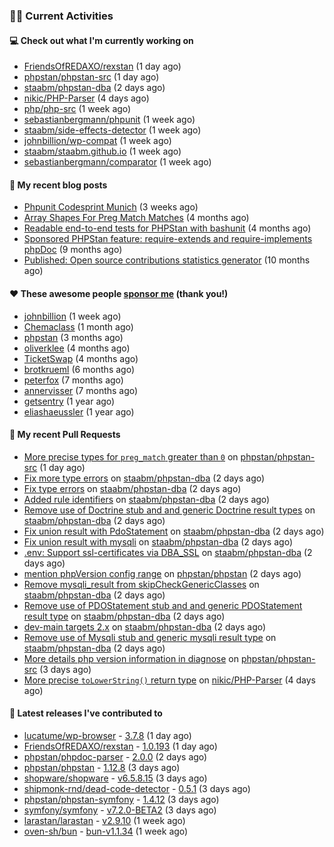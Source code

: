 ### 👨‍💻 Current Activities


#### 💻 Check out what I'm currently working on

- [FriendsOfREDAXO/rexstan](https://github.com/FriendsOfREDAXO/rexstan) (1 day ago)
- [phpstan/phpstan-src](https://github.com/phpstan/phpstan-src) (1 day ago)
- [staabm/phpstan-dba](https://github.com/staabm/phpstan-dba) (2 days ago)
- [nikic/PHP-Parser](https://github.com/nikic/PHP-Parser) (4 days ago)
- [php/php-src](https://github.com/php/php-src) (1 week ago)
- [sebastianbergmann/phpunit](https://github.com/sebastianbergmann/phpunit) (1 week ago)
- [staabm/side-effects-detector](https://github.com/staabm/side-effects-detector) (1 week ago)
- [johnbillion/wp-compat](https://github.com/johnbillion/wp-compat) (1 week ago)
- [staabm/staabm.github.io](https://github.com/staabm/staabm.github.io) (1 week ago)
- [sebastianbergmann/comparator](https://github.com/sebastianbergmann/comparator) (1 week ago)


#### 📜 My recent blog posts

- [Phpunit Codesprint Munich](https://staabm.github.io/2024/10/19/phpunit-codesprint-munich.html) (3 weeks ago)
- [Array Shapes For Preg Match Matches](https://staabm.github.io/2024/07/05/array-shapes-for-preg-match-matches.html) (4 months ago)
- [Readable end-to-end tests for PHPStan with bashunit](https://staabm.github.io/2024/06/28/readable-phpstan-end-to-end-tests-with-bashunit.html) (4 months ago)
- [Sponsored PHPStan feature: require-extends and require-implements phpDoc](https://staabm.github.io/2024/01/15/phpstan-require-extends-implements.html) (9 months ago)
- [Published: Open source contributions statistics generator](https://staabm.github.io/2024/01/10/oss-contribs-published.html) (10 months ago)


#### ❤️ These awesome people [sponsor me](https://github.com/sponsors/staabm) (thank you!)

- [johnbillion](https://github.com/johnbillion) (1 week ago)
- [Chemaclass](https://github.com/Chemaclass) (1 month ago)
- [phpstan](https://github.com/phpstan) (3 months ago)
- [oliverklee](https://github.com/oliverklee) (4 months ago)
- [TicketSwap](https://github.com/TicketSwap) (4 months ago)
- [brotkrueml](https://github.com/brotkrueml) (6 months ago)
- [peterfox](https://github.com/peterfox) (7 months ago)
- [annervisser](https://github.com/annervisser) (7 months ago)
- [getsentry](https://github.com/getsentry) (1 year ago)
- [eliashaeussler](https://github.com/eliashaeussler) (1 year ago)


#### 🔨 My recent Pull Requests

- [More precise types for `preg_match` greater than `0`](https://github.com/phpstan/phpstan-src/pull/3612) on [phpstan/phpstan-src](https://github.com/phpstan/phpstan-src) (1 day ago)
- [Fix more type errors](https://github.com/staabm/phpstan-dba/pull/708) on [staabm/phpstan-dba](https://github.com/staabm/phpstan-dba) (2 days ago)
- [Fix type errors](https://github.com/staabm/phpstan-dba/pull/707) on [staabm/phpstan-dba](https://github.com/staabm/phpstan-dba) (2 days ago)
- [Added rule identifiers](https://github.com/staabm/phpstan-dba/pull/706) on [staabm/phpstan-dba](https://github.com/staabm/phpstan-dba) (2 days ago)
- [Remove use of Doctrine stub and and generic Doctrine result types](https://github.com/staabm/phpstan-dba/pull/705) on [staabm/phpstan-dba](https://github.com/staabm/phpstan-dba) (2 days ago)
- [Fix union result with PdoStatement](https://github.com/staabm/phpstan-dba/pull/704) on [staabm/phpstan-dba](https://github.com/staabm/phpstan-dba) (2 days ago)
- [Fix union result with mysqli](https://github.com/staabm/phpstan-dba/pull/703) on [staabm/phpstan-dba](https://github.com/staabm/phpstan-dba) (2 days ago)
- [.env: Support ssl-certificates via DBA_SSL](https://github.com/staabm/phpstan-dba/pull/702) on [staabm/phpstan-dba](https://github.com/staabm/phpstan-dba) (2 days ago)
- [mention phpVersion config range](https://github.com/phpstan/phpstan/pull/11974) on [phpstan/phpstan](https://github.com/phpstan/phpstan) (2 days ago)
- [Remove mysqli_result from skipCheckGenericClasses](https://github.com/staabm/phpstan-dba/pull/701) on [staabm/phpstan-dba](https://github.com/staabm/phpstan-dba) (2 days ago)
- [Remove use of PDOStatement stub and and generic PDOStatement result type](https://github.com/staabm/phpstan-dba/pull/700) on [staabm/phpstan-dba](https://github.com/staabm/phpstan-dba) (2 days ago)
- [dev-main targets 2.x](https://github.com/staabm/phpstan-dba/pull/699) on [staabm/phpstan-dba](https://github.com/staabm/phpstan-dba) (2 days ago)
- [Remove use of Mysqli stub and generic mysqli result type](https://github.com/staabm/phpstan-dba/pull/698) on [staabm/phpstan-dba](https://github.com/staabm/phpstan-dba) (2 days ago)
- [More details php version information in diagnose](https://github.com/phpstan/phpstan-src/pull/3609) on [phpstan/phpstan-src](https://github.com/phpstan/phpstan-src) (3 days ago)
- [More precise `toLowerString()` return type](https://github.com/nikic/PHP-Parser/pull/1039) on [nikic/PHP-Parser](https://github.com/nikic/PHP-Parser) (4 days ago)


#### 🔭 Latest releases I've contributed to

- [lucatume/wp-browser](https://github.com/lucatume/wp-browser) - [3.7.8](https://github.com/lucatume/wp-browser/releases/tag/3.7.8) (1 day ago)
- [FriendsOfREDAXO/rexstan](https://github.com/FriendsOfREDAXO/rexstan) - [1.0.193](https://github.com/FriendsOfREDAXO/rexstan/releases/tag/1.0.193) (1 day ago)
- [phpstan/phpdoc-parser](https://github.com/phpstan/phpdoc-parser) - [2.0.0](https://github.com/phpstan/phpdoc-parser/releases/tag/2.0.0) (2 days ago)
- [phpstan/phpstan](https://github.com/phpstan/phpstan) - [1.12.8](https://github.com/phpstan/phpstan/releases/tag/1.12.8) (3 days ago)
- [shopware/shopware](https://github.com/shopware/shopware) - [v6.5.8.15](https://github.com/shopware/shopware/releases/tag/v6.5.8.15) (3 days ago)
- [shipmonk-rnd/dead-code-detector](https://github.com/shipmonk-rnd/dead-code-detector) - [0.5.1](https://github.com/shipmonk-rnd/dead-code-detector/releases/tag/0.5.1) (3 days ago)
- [phpstan/phpstan-symfony](https://github.com/phpstan/phpstan-symfony) - [1.4.12](https://github.com/phpstan/phpstan-symfony/releases/tag/1.4.12) (3 days ago)
- [symfony/symfony](https://github.com/symfony/symfony) - [v7.2.0-BETA2](https://github.com/symfony/symfony/releases/tag/v7.2.0-BETA2) (3 days ago)
- [larastan/larastan](https://github.com/larastan/larastan) - [v2.9.10](https://github.com/larastan/larastan/releases/tag/v2.9.10) (1 week ago)
- [oven-sh/bun](https://github.com/oven-sh/bun) - [bun-v1.1.34](https://github.com/oven-sh/bun/releases/tag/bun-v1.1.34) (1 week ago)
